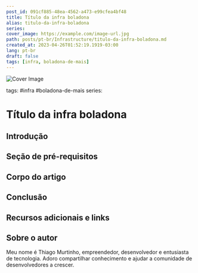 ```yaml
---
post_id: 091cf885-48ea-4562-a473-e99cfea4bf48
title: Título da infra boladona
alias: titulo-da-infra-boladona
series: 
cover_image: https://example.com/image-url.jpg
path: posts/pt-br/Infrastructure/titulo-da-infra-boladona.md
created_at: 2023-04-26T01:52:19.1919-03:00
lang: pt-br
draft: false
tags: [infra, boladona-de-mais]
---
```

![Cover Image](https://example.com/image-url.jpg)

tags: #infra #boladona-de-mais
series: 

# Título da infra boladona

## Introdução  

 
## Seção de pré-requisitos  

 
## Corpo do artigo  

 
## Conclusão  

 
## Recursos adicionais e links  

 
## Sobre o autor
Meu nome é Thiago Murtinho, empreendedor, desenvolvedor e entusiasta de tecnologia. Adoro compartilhar conhecimento e ajudar a comunidade de desenvolvedores a crescer.



